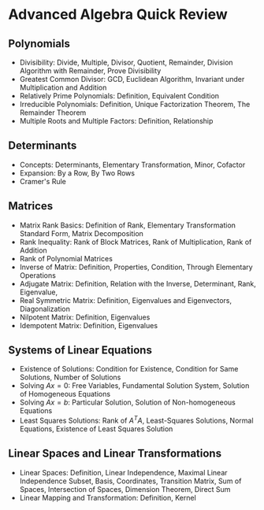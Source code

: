 
# Advanced Algebra Quick Review

## Polynomials

- Divisibility: Divide, Multiple, Divisor, Quotient, Remainder, Division Algorithm with Remainder, Prove Divisibility
- Greatest Common Divisor: GCD, Euclidean Algorithm, Invariant under Multiplication and Addition
- Relatively Prime Polynomials: Definition, Equivalent Condition
- Irreducible Polynomials: Definition, Unique Factorization Theorem, The Remainder Theorem
- Multiple Roots and Multiple Factors: Definition, Relationship

## Determinants

- Concepts: Determinants, Elementary Transformation, Minor, Cofactor
- Expansion: By a Row, By Two Rows
- Cramer's Rule

## Matrices

- Matrix Rank Basics: Definition of Rank, Elementary Transformation Standard Form, Matrix Decomposition
- Rank Inequality: Rank of Block Matrices, Rank of Multiplication, Rank of Addition
- Rank of Polynomial Matrices
- Inverse of Matrix: Definition, Properties, Condition, Through Elementary Operations
- Adjugate Matrix: Definition, Relation with the Inverse, Determinant, Rank, Eigenvalue, 
- Real Symmetric Matrix: Definition, Eigenvalues and Eigenvectors, Diagonalization
- Nilpotent Matrix: Definition, Eigenvalues
- Idempotent Matrix: Definition, Eigenvalues

## Systems of Linear Equations

- Existence of Solutions: Condition for Existence, Condition for Same Solutions, Number of Solutions
- Solving $Ax = 0$: Free Variables, Fundamental Solution System, Solution of Homogeneous Equations
- Solving $Ax = b$: Particular Solution, Solution of Non-homogeneous Equations
- Least Squares Solutions: Rank of $A^TA$, Least-Squares Solutions, Normal Equations, Existence of Least Squares Solution

## Linear Spaces and Linear Transformations

- Linear Spaces: Definition, Linear Independence, Maximal Linear Independence Subset, Basis, Coordinates, Transition Matrix, Sum of Spaces, Intersection of Spaces, Dimension Theorem, Direct Sum
- Linear Mapping and Transformation: Definition, Kernel



